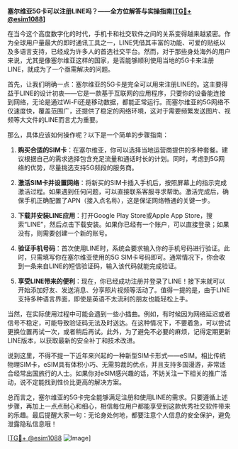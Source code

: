**塞尔维亚5G卡可以注册LINE吗？——全方位解答与实操指南[[TG💪+ @esim1088](https://t.me/s/esim1088)]**

在当今这个高度数字化的时代，手机卡和社交软件之间的关系变得越来越紧密。作为全球用户量最大的即时通讯工具之一，LINE凭借其丰富的功能、可爱的贴纸以及多语言支持，已经成为许多人的首选社交平台。然而，对于那些身处海外的用户来说，尤其是像塞尔维亚这样的国家，是否能够顺利使用当地的5G卡来注册LINE，就成为了一个亟需解决的问题。

首先，让我们明确一点：塞尔维亚的5G卡是完全可以用来注册LINE的。这主要得益于LINE的设计初衷——它是一款基于互联网的应用程序，只要你的设备能连接到网络，无论是通过Wi-Fi还是移动数据，都能正常运行。而塞尔维亚的5G网络不仅速度快，覆盖范围广，还提供了稳定的网络环境，这对于需要频繁发送图片、视频等大文件的LINE而言尤为重要。

那么，具体应该如何操作呢？以下是一个简单的步骤指南：

1. **购买合适的SIM卡**：在塞尔维亚，你可以选择当地运营商提供的多种套餐。建议根据自己的需求选择包含充足流量和通话时长的计划。同时，考虑到5G网络的优势，尽量挑选支持5G频段的服务商。

2. **激活SIM卡并设置网络**：将新买的SIM卡插入手机后，按照屏幕上的指示完成激活过程。如果遇到任何问题，可以直接联系客服寻求帮助。激活完成后，确保手机正确配置了APN（接入点名称），这是保证网络畅通的关键一步。

3. **下载并安装LINE应用**：打开Google Play Store或Apple App Store，搜索“LINE”，然后点击下载安装。如果你已经有一个账户，可以直接登录；如果没有，则需要创建一个新的账号。

4. **验证手机号码**：首次使用LINE时，系统会要求输入你的手机号码进行验证。此时，只需填写你在塞尔维亚使用的5G SIM卡号码即可。通常情况下，你会收到一条来自LINE的短信验证码，输入该代码就能完成验证。

5. **享受LINE带来的便利**：现在，你已经成功注册并登录了LINE！接下来就可以开始添加好友、发送消息、分享照片视频等活动了。值得一提的是，由于LINE支持多种语言界面，即使是英语不太流利的朋友也能轻松上手。

当然，在实际使用过程中可能会遇到一些小插曲。例如，有时候因为网络延迟或者信号不稳定，可能导致验证码无法及时送达。在这种情况下，不要着急，可以尝试更换位置再试一次，或者稍后再试。此外，为了避免不必要的麻烦，记得定期更新LINE版本，以获取最新的安全补丁和技术改进。

说到这里，不得不提一下近年来兴起的一种新型SIM卡形式——eSIM。相比传统物理SIM卡，eSIM具有体积小巧、无需剪裁的优点，并且支持多国漫游，非常适合经常出国旅行的人士。如果你对eSIM感兴趣的话，不妨关注一下相关的推广活动，说不定能找到性价比更高的解决方案。

总而言之，塞尔维亚的5G卡完全能够满足注册和使用LINE的需求。只要遵循上述步骤，再加上一点点耐心和细心，相信每位用户都能享受到这款优秀社交软件带来的乐趣。最后提醒大家一句：无论身处何地，都要注意个人信息的安全保护，避免泄露隐私信息哦！

[[TG💪+ @esim1088](https://t.me/s/esim1088) ![Image](https://i.postimg.cc/4NQfJmqS/Snipaste-2025-05-13-00-14-12.png)]
